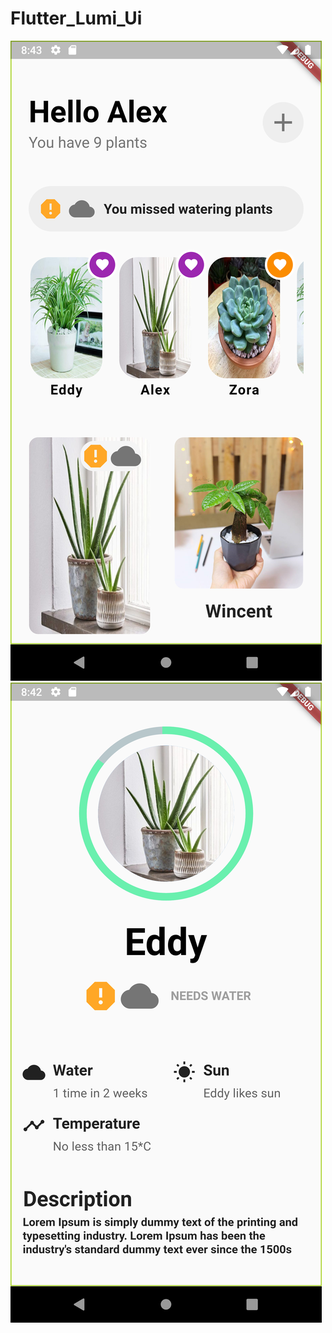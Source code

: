 # Flutter_Lumi_Ui
![Instagram 1](https://raw.githubusercontent.com/baobon/Fltuter_Plants/master/plants/image/img1.png?raw=true)
![Instagram 2](https://raw.githubusercontent.com/baobon/Fltuter_Plants/master/plants/image/SceenShot2.png?raw=true)
	
